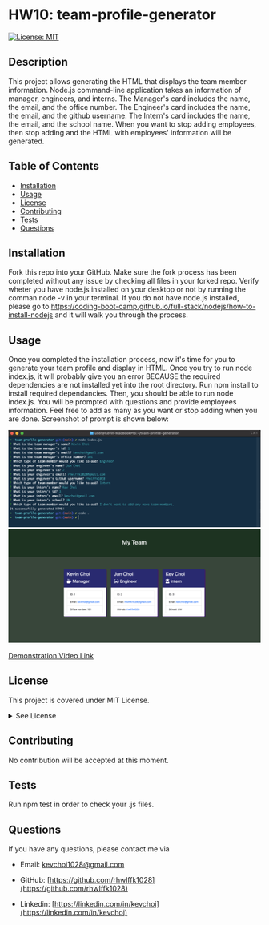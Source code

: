 # HW10: team-profile-generator

  [![License: MIT](https://img.shields.io/badge/License-MIT-yellow.svg)](https://opensource.org/licenses/MIT)

  ## Description
  This project allows generating the HTML that displays the team member information. Node.js command-line application takes an information of manager, engineers, and interns. The Manager's card includes the name, the email, and the office number. The Engineer's card includes the name, the email, and the github username. The Intern's card includes the name, the email, and the school name. When you want to stop adding employees, then stop adding and the HTML with employees' information will be generated.

  ## Table of Contents
  * [Installation](#installation)
  * [Usage](#usage)
  * [License](#license)
  * [Contributing](#contributing)
  * [Tests](#tests)
  * [Questions](#questions)
 
  ## Installation
  Fork this repo into your GitHub. Make sure the fork process has been completed without any issue by checking all files in your forked repo. Verify wheter you have node.js installed on your desktop or not by running the comman node -v in your terminal. If you do not have node.js installed, please go to https://coding-boot-camp.github.io/full-stack/nodejs/how-to-install-nodejs and it will walk you through the process.

  ## Usage
  Once you completed the installation process, now it's time for you to generate your team profile and display in HTML. Once you try to run node index.js, it will probably give you an error BECAUSE the required dependencies are not installed yet into the root directory. Run npm install to install required dependancies. Then, you should be able to run node index.js. You will be prompted with questions and provide employees information. Feel free to add as many as you want or stop adding when you are done. Screenshot of prompt is shown below:

  ![screenshot of terminal](./assets/team-profile-generator-screenshot.png)
  ![screenshot of demo](./assets/demo-website.png)

  [Demonstration Video Link](https://www.youtube.com/watch?v=6qvDDyxIYbw&ab_channel=KevinChoi)
  
  ## License
  This project is covered under MIT License.

  <details>
    <summary>
      See License
    </summary> 
  
  ```
  Copyright <2021> <Kevin Choi>

  Permission is hereby granted, free of charge, to any person obtaining a copy of this software and associated documentation files (the "Software"), to deal in the Software without restriction, including without limitation the rights to use, copy, modify, merge, publish, distribute, sublicense, and/or sell copies of the Software, and to permit persons to whom the Software is furnished to do so, subject to the following conditions:
  The above copyright notice and this permission notice shall be included in all copies or substantial portions of the Software.
  
  THE SOFTWARE IS PROVIDED "AS IS", WITHOUT WARRANTY OF ANY KIND, EXPRESS OR IMPLIED, INCLUDING BUT NOT LIMITED TO THE WARRANTIES OF MERCHANTABILITY, FITNESS FOR A PARTICULAR PURPOSE AND NONINFRINGEMENT. IN NO EVENT SHALL THE AUTHORS OR COPYRIGHT HOLDERS BE LIABLE FOR ANY CLAIM, DAMAGES OR OTHER LIABILITY, WHETHER IN AN ACTION OF CONTRACT, TORT OR OTHERWISE, ARISING FROM, OUT OF OR IN CONNECTION WITH THE SOFTWARE OR THE USE OR OTHER DEALINGS IN THE SOFTWARE.
  ```
  </details>
  

  ## Contributing
  No contribution will be accepted at this moment.

  ## Tests
  Run npm test in order to check your .js files.

  ## Questions
  If you have any questions, please contact me via

  * Email: [kevchoi1028@gmail.com](mailto:kevchoi1028@gmail.com)

  * GitHub: [https://github.com/rhwlffk1028](https://github.com/rhwlffk1028)

  * Linkedin: [https://linkedin.com/in/kevchoi](https://linkedin.com/in/kevchoi)